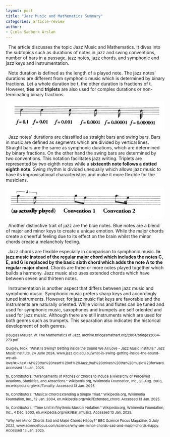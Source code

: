 ```yaml
---
layout: post
title: "Jazz Music and Mathematics Summary"
categories: article-review
author:
- Çınla Sadberk Arslan
---
```


&nbsp; The article discusses the topic Jazz Music and Mathematics. It dives into the subtopics such as durations of notes in jazz and swing conventions, number of bars in a passage, jazz notes, jazz chords, and symphonic and jazz keys and instrumentation.

&nbsp; Note duration is defined as the length of a played note. The jazz notes’ durations are different from symphonic music which is determined by binary fractions. Let a whole duration be t, the other duration is fractions of t. However, __ties__ and __triplets__ are also used for complex durations or non-terminating binary fractions. 

<img src="https://raw.githubusercontent.com/Kqpa/math/refs/heads/master/assets/photos/math_jazz1.png"
     alt="Some diagram"
     style="display:block; margin:0 auto; max-width:100%; height:auto;" />

&nbsp; Jazz notes' durations are classified as straight bars and swing bars. Bars in music are defined as segments which are divided by vertical lines. Straight bars are the same as symphonic durations, which are determined by binary fractions. On the other hand the swing bars are determined by two conventions. This notation facilitates jazz writing. Triplets are represented by two eighth notes while a __sixteenth note follows a dotted eighth note__. Swing rhythm is divided unequally which allows jazz music to have its improvisational characteristics and make it more flexible for the musicians.

<img src="https://raw.githubusercontent.com/Kqpa/math/refs/heads/master/assets/photos/math_jazz2.png"
     alt="Some diagram"
     style="display:block; margin:0 auto; max-width:100%; height:auto;" />

&nbsp; Another distinctive trait of jazz are the blue notes. Blue notes are a blend of major and minor keys to create a unique emotion. While the major chords create a cheerful feeling due to its effect on the brain whilst the minor chords create a melancholy feeling.

&nbsp; Jazz chords are flexible especially in comparison to symphonic music. __In jazz music instead of the regular major chord which includes the notes C, E, and G is replaced by the basic sixth chord which adds the note A to the regular major chord__. Chords are three or more notes played together which builds a harmony. Jazz music also uses extended chords which have between seven and thirteen notes.

&nbsp; Instrumentation is another aspect that differs between jazz music and symphonic music. Symphonic music prefers sharp keys and accordingly tuned instruments. However, for jazz music flat keys are favorable and the instruments are naturally oriented. While violins and flutes can be tuned and used for symphonic music, saxophones and trumpets are self oriented and used for jazz music. Although there are still instruments which are used for both genres such as trumpets. This separation also indicates the historical development of both genres.


<div style="font-size:11px; line-height:1.4;">
  <p>Douglas Maurer, W. The Mathematics of Jazz. archive.bridgesmathart.org/2004/bridges2004-273.pdf.</p>
  
  <p>Quigley, Nick. “What Is Swing? Getting inside the Sound We All Love - Jazz Music Institute.” Jazz Music Institute, 24 June 2024, www.jazz.qld.edu.au/what-is-swing-getting-inside-the-sound-we-all-love/#:~:text=At%20the%20heart%20of%20Jazz,that%20drives%20the%20music%20forward. Accessed 13 Jan. 2025.</p>
  
  <p>to, Contributors. “Arrangements of Pitches or Chords to Induce a Hierarchy of Perceived Relations, Stabilities, and Attractions.” Wikipedia.org, Wikimedia Foundation, Inc., 25 Aug. 2003, en.wikipedia.org/wiki/Tonality. Accessed 13 Jan. 2025.</p>
  
  <p>to, Contributors. “Musical Chord Extending a Simple Triad.” Wikipedia.org, Wikimedia Foundation, Inc., 12 Jan. 2004, en.wikipedia.org/wiki/Extended_chord. Accessed 13 Jan. 2025.</p>
  
  <p>to, Contributors. “Time Unit in Rhythmic Musical Notation.” Wikipedia.org, Wikimedia Foundation, Inc., 4 Dec. 2003, en.wikipedia.org/wiki/Bar_(music). Accessed 13 Jan. 2025.</p>
  
  <p>“Why Are Minor Chords Sad and Major Chords Happy?” BBC Science Focus Magazine, 3 July 2022, www.sciencefocus.com/science/why-are-minor-chords-sad-and-major-chords-happy. Accessed 13 Jan. 2025.</p>
</div>
